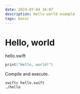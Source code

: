 ```yaml
---
date: 2024-07-04 16:07
description: Hello world example
tags: basic
---
```

# Hello, world

hello.swift
```swift
print("Hello, world!")
```

Compile and execute.
```no-highlight
swiftc hello.swift
./hello
```